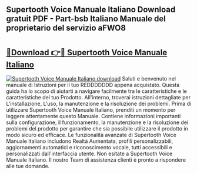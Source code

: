 ## Supertooth Voice Manuale Italiano Download gratuit PDF - Part-bsb Italiano Manuale del proprietario del servizio aFWO8

# <h2><a href="http://dfblt3.blite.top/?on=Supertooth+Voice+Manuale+Italiano">🔗Download 👉🔴 Supertooth Voice Manuale Italiano</a></h2>

[![Supertooth Voice Manuale Italiano download](https://i.imgur.com/lujVjoI.png)](http://dfblt3.blite.top/?on=Supertooth+Voice+Manuale+Italiano)
Saluti e benvenuto nel manuale di Istruzioni per il tuo REDDDDDDD appena acquistato. Questa guida ha lo scopo di aiutarti a navigare facilmente tra le caratteristiche e le caratteristiche del tuo Prodotto. All'interno, troverai istruzioni dettagliate per L'installazione, L'uso, la manutenzione e la risoluzione dei problemi. Prima di utilizzare Supertooth Voice Manuale Italiano, prenditi un momento per leggere attentamente questo Manuale. Contiene informazioni importanti sulla configurazione, il funzionamento, la manutenzione e la risoluzione dei problemi del prodotto per garantire che sia possibile utilizzare il prodotto in modo sicuro ed efficace. Le funzionalità avanzate di Supertooth Voice Manuale Italiano includono Realtà Aumentata, profili personalizzabili, aggiornamenti automatici e riconoscimento vocale, tutti accessibili e personalizzati dall'interfaccia utente. Non esitate a Supertooth Voice Manuale Italiano. Il nostro Team di assistenza clienti è pronto a rispondere alle tue domande.
